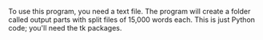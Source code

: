 To use this program, you need a text file. The program will create a folder called output parts with split files of 15,000 words each. This is just Python code; you'll need the tk packages.
